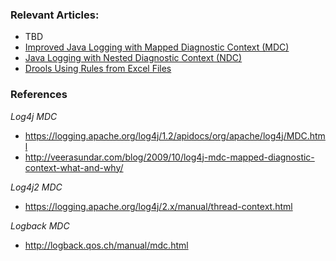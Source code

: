 ### Relevant Articles:
- TBD
- [Improved Java Logging with Mapped Diagnostic Context (MDC)](https://www.baeldung.com/mdc-in-log4j-2-logback)
- [Java Logging with Nested Diagnostic Context (NDC)](https://www.baeldung.com/java-logging-ndc-log4j)
- [Drools Using Rules from Excel Files](https://www.baeldung.com/drools-excel)

### References

_Log4j MDC_
* <https://logging.apache.org/log4j/1.2/apidocs/org/apache/log4j/MDC.html>
* <http://veerasundar.com/blog/2009/10/log4j-mdc-mapped-diagnostic-context-what-and-why/>

_Log4j2 MDC_
* <https://logging.apache.org/log4j/2.x/manual/thread-context.html>



_Logback MDC_
* <http://logback.qos.ch/manual/mdc.html>


